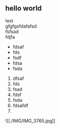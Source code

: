 ## hello world
test\
gfgfgsfdafafsd\
fsfsad\
fdjfa
- fdsaf
- fds
- fsdf
- fdsa
- fsda
1. dfsaf
2. fds
3. fsad
4. fdsf
5. fsda
6. fdsafdf
7. 
![[./IMG/IMG_3765.jpg]]